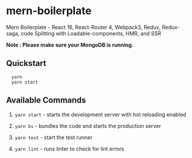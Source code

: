 # mern-boilerplate
Mern Boilerplate - React 16, React-Router 4, Webpack3, Redux, Redux-saga, code Splitting with Loadable-components, HMR, and SSR

**Note : Please make sure your MongoDB is running.**

## Quickstart

```
  yarn
  yarn start
```

## Available Commands

1. `yarn start` - starts the development server with hot reloading enabled

2. `yarn bs` - bundles the code and starts the production server

3. `yarn test` - start the test runner

4. `yarn lint` - runs linter to check for lint errors
